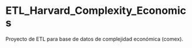 # ETL_Harvard_Complexity_Economics
Proyecto de ETL para base de datos de complejidad económica (comex).
